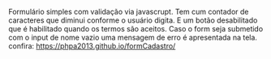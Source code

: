 ﻿Formulário simples com validação via javascrupt. Tem cum contador de caracteres que diminui conforme o usuário digita. E um botão desabilitado que é habilitado quando os termos são aceitos.
 Caso o form seja submetido com o input de nome vazio uma mensagem de erro é apresentada na tela.
confira: https://phpa2013.github.io/formCadastro/
